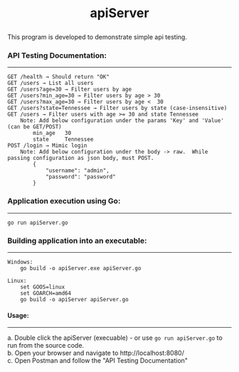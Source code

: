 ﻿<h1> <p align="center"> <span style='font-weight:bold;align=center'>apiServer</span></p></h1>
This program is developed to demonstrate simple api testing.  


### API Testing Documentation:
---
```
GET /health → Should return "OK"
GET /users → List all users
GET /users?age=30 → Filter users by age
GET /users?min_age=30 → Filter users by age > 30
GET /users?max_age=30 → Filter users by age <  30
GET /users?state=Tennessee → Filter users by state (case-insensitive)
GET /users → Filter users with age >= 30 and state Tennessee
	Note: Add below configuration under the params 'Key' and 'Value' (can be GET/POST)
		min_age   30
		state     Tennessee
POST /login → Mimic login
	Note: Add below configuration under the body -> raw.  While passing configuration as json body, must POST.
		{
			"username": "admin",
			"password": "password"
		}
```

### Application execution using Go:
---
```
go run apiServer.go
```   

### Building application into an executable:
---
```
Windows: 
	go build -o apiServer.exe apiServer.go

Linux:
	set GOOS=linux
	set GOARCH=amd64
	go build -o apiServer apiServer.go
```  

#### Usage:  
---
a. Double click the apiServer (execuable)  - or use ```go run apiServer.go``` to run from the source code.<br>
b. Open your browser and navigate to http://localhost:8080/<br>
c. Open Postman and follow the "API Testing Documentation"<br>
